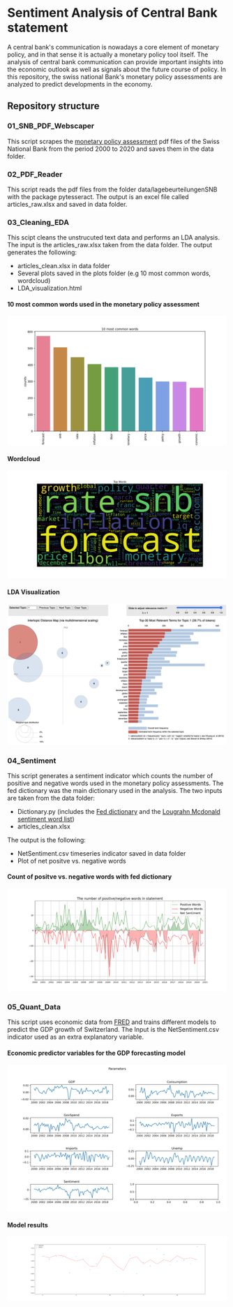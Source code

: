 # Sentiment Analysis of Central Bank statement

A central bank's communication is nowadays a core element of monetary policy, and in that sense it is actually a monetary policy tool itself. The analysis of central bank communication can provide important insights into the economic outlook as well as signals about the future course of policy.
In this repository, the swiss national Bank's monetary policy assessments are analyzed to predict developments in the economy.

## Repository structure

### 01_SNB_PDF_Webscaper
This script scrapes the [monetary policy assessment](https://www.snb.ch/en/iabout/monpol/id/monpol_current) pdf files of the Swiss National Bank from the period 2000 to 2020 and saves them in the data folder.

### 02_PDF_Reader
This script reads the pdf files from the folder data/lagebeurteilungenSNB with the package pytesseract. The output is an excel file called articles_raw.xlsx and saved in data folder.

### 03_Cleaning_EDA
This scipt cleans the unstrucuted text data and performs an LDA analysis.<br/>
The input is the articles_raw.xlsx taken from the data folder.
The output generates the following:
- articles_clean.xlsx in data folder
- Several plots saved in the plots folder (e.g 10 most common words, wordcloud)
- LDA_visualization.html

#### 10 most common words used in the monetary policy assessment
![plot1](plots/most_common_words.png)

#### Wordcloud
![plot2](plots/wordcloud.png)

#### LDA Visualization
![plot3](plots/LDA_Visualization.png)


### 04_Sentiment
This script generates a sentiment indicator which counts the number of positive and negative words used in the monetary policy assessments. The fed dictionary was the main dictionary used in the analysis.
The two inputs are taken from the data folder:
- Dictionary.py (includes the [Fed dictionary](https://www.federalreserve.gov/econres/notes/ifdp-notes/constructing-a-dictionary-for-financial-stability-20170623.htm) and the [Lougrahn Mcdonald sentiment word list](https://sraf.nd.edu/textual-analysis/resources/))
- articles_clean.xlsx <br/>

The output is the following: 
- NetSentiment.csv timeseries indicator saved in data folder
- Plot of net positve vs. negative words


#### Count of positve vs. negative words with fed dictionary
![plot4](plots/count_words.png)

### 05_Quant_Data
This script uses economic data from [FRED](https://fred.stlouisfed.org/) and trains different models to predict the GDP growth of Switzerland. The Input is the NetSentiment.csv indicator used as an extra explanatory variable.

#### Economic predictor variables for the GDP forecasting model
![plot5](plots/economic_varibales.png)

#### Model results
![plot6](plots/model_results.png)